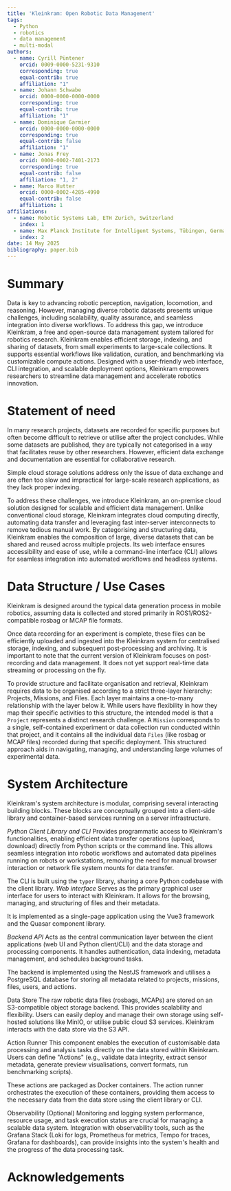 ```yaml
---
title: 'Kleinkram: Open Robotic Data Management'
tags:
  - Python
  - robotics
  - data management
  - multi-modal
authors:
  - name: Cyrill Püntener
    orcid: 0009-0000-5231-9310
    corresponding: true
    equal-contrib: true
    affiliation: "1"
  - name: Johann Schwabe
    orcid: 0000-0000-0000-0000
    corresponding: true
    equal-contrib: true
    affiliation: "1"
  - name: Dominique Garmier
    orcid: 0000-0000-0000-0000
    corresponding: true
    equal-contrib: false
    affiliation: "1"
  - name: Jonas Frey
    orcid: 0000-0002-7401-2173
    corresponding: true
    equal-contrib: false
    affiliation: "1, 2"
  - name: Marco Hutter
    orcid: 0000-0002-4285-4990
    equal-contrib: false
    affiliation: 1
affiliations:
  - name: Robotic Systems Lab, ETH Zurich, Switzerland
    index: 1
  - name: Max Planck Institute for Intelligent Systems, Tübingen, Germany
    index: 2
date: 14 May 2025
bibliography: paper.bib
---
```


# Summary
Data is key to advancing robotic perception, navigation, locomotion, and reasoning. However, managing diverse robotic datasets presents unique challenges, including scalability, quality assurance, and seamless integration into diverse workflows. To address this gap, we introduce Kleinkram, a free and open-source data management system tailored for robotics research. Kleinkram enables efficient storage, indexing, and sharing of datasets, from small experiments to large-scale collections. It supports essential workflows like validation, curation, and benchmarking via customizable compute actions. Designed with a user-friendly web interface, CLI integration, and scalable deployment options, Kleinkram empowers researchers to streamline data management and accelerate robotics innovation.

# Statement of need

In many research projects, datasets are recorded for specific purposes but often become difficult to retrieve or utilise after the project concludes. While some datasets are published, they are typically not categorised in a way that facilitates reuse by other researchers. However, efficient data exchange and documentation are essential for collaborative research.

Simple cloud storage solutions address only the issue of data exchange and are often too slow and impractical for large-scale research applications, as they lack proper indexing.

To address these challenges, we introduce Kleinkram, an on-premise cloud solution designed for scalable and efficient data management. Unlike conventional cloud storage, Kleinkram integrates cloud computing directly, automating data transfer and leveraging fast inter-server interconnects to remove tedious manual work. By categorising and structuring data, Kleinkram enables the composition of large, diverse datasets that can be shared and reused across multiple projects. Its web interface ensures accessibility and ease of use, while a command-line interface (CLI) allows for seamless integration into automated workflows and headless systems.

# Data Structure / Use Cases
Kleinkram is designed around the typical data generation process in mobile robotics, assuming data is collected and stored primarily in ROS1/ROS2-compatible rosbag or MCAP file formats.

Once data recording for an experiment is complete, these files can be efficiently uploaded and ingested into the Kleinkram system for centralised storage, indexing, and subsequent post-processing and archiving. It is important to note that the current version of Kleinkram focuses on post-recording and data management. It does not yet support real-time data streaming or processing on the fly.


To provide structure and facilitate organisation and retrieval, Kleinkram requires data to be organised according to a strict three-layer hierarchy: Projects, Missions, and Files. Each layer maintains a one-to-many relationship with the layer below it. While users have flexibility in how they map their specific activities to this structure, the intended model is that a `Project` represents a distinct research challenge. A `Mission` corresponds to a single, self-contained experiment or data collection run conducted within that project, and it contains all the individual data `Files` (like rosbag or MCAP files) recorded during that specific deployment. This structured approach aids in navigating, managing, and understanding large volumes of experimental data.

# System Architecture
Kleinkram's system architecture is modular, comprising several interacting building blocks. These blocks are conceptually grouped into a client-side library and container-based services running on a server infrastructure.


*Python Client Library and CLI*
Provides programmatic access to Kleinkram's functionalities, enabling efficient data transfer operations (upload, download) directly from Python scripts or the command line. This allows seamless integration into robotic workflows and automated data pipelines running on robots or workstations, removing the need for manual browser interaction or network file system mounts for data transfer.

The CLI is built using the `typer` library, sharing a core Python codebase with the client library.
*Web interface*
Serves as the primary graphical user interface for users to interact with Kleinkram. It allows for the browsing, managing, and structuring of files and their metadata.

It is implemented as a single-page application using the Vue3 framework and the Quasar component library.


*Backend API*
Acts as the central communication layer between the client applications (web UI and Python client/CLI) and the data storage and processing components. It handles authentication, data indexing, metadata management, and schedules background tasks.

The backend is implemented using the NestJS framework and utilises a PostgreSQL database for storing all metadata related to projects, missions, files, users, and actions.


Data Store
The raw robotic data files (rosbags, MCAPs) are stored on an S3-compatible object storage backend. This provides scalability and flexibility. Users can easily deploy and manage their own storage using self-hosted solutions like MinIO, or utilise public cloud S3 services. Kleinkram interacts with the data store via the S3 API.


Action Runner
This component enables the execution of customisable data processing and analysis tasks directly on the data stored within Kleinkram. Users can define "Actions" (e.g., validate data integrity, extract sensor metadata, generate preview visualisations, convert formats, run benchmarking scripts).

These actions are packaged as Docker containers. The action runner orchestrates the execution of these containers, providing them access to the necessary data from the data store using the client library or CLI.


Observability
(Optional) Monitoring and logging system performance, resource usage, and task execution status are crucial for managing a scalable data system. Integration with observability tools, such as the Grafana Stack (Loki for logs, Prometheus for metrics, Tempo for traces, Grafana for dashboards), can provide insights into the system's health and the progress of the data processing task.

# Acknowledgements
